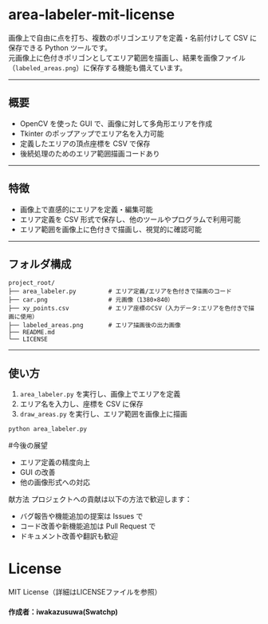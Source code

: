 # area-labeler-mit-license

画像上で自由に点を打ち、複数のポリゴンエリアを定義・名前付けして CSV に保存できる Python ツールです。  
元画像上に色付きポリゴンとしてエリア範囲を描画し、結果を画像ファイル（`labeled_areas.png`）に保存する機能も備えています。

---

## 概要

- OpenCV を使った GUI で、画像に対して多角形エリアを作成
- Tkinter のポップアップでエリア名を入力可能
- 定義したエリアの頂点座標を CSV で保存
- 後続処理のためのエリア範囲描画コードあり

---

## 特徴

- 画像上で直感的にエリアを定義・編集可能
- エリア定義を CSV 形式で保存し、他のツールやプログラムで利用可能
- エリア範囲を画像上に色付きで描画し、視覚的に確認可能

---

## フォルダ構成
```
project_root/
├── area_labeler.py         # エリア定義/エリアを色付きで描画のコード
├── car.png                 # 元画像（1380×840）
├── xy_points.csv           # エリア座標のCSV（入力データ:エリアを色付きで描画に使用）
├── labeled_areas.png       # エリア描画後の出力画像
├── README.md
└── LICENSE
```

---

## 使い方

1. `area_labeler.py` を実行し、画像上でエリアを定義
2. エリア名を入力し、座標を CSV に保存
3. `draw_areas.py` を実行し、エリア範囲を画像上に描画

```bash
python area_labeler.py
```

#今後の展望
- エリア定義の精度向上
- GUI の改善
- 他の画像形式への対応

献方法
プロジェクトへの貢献は以下の方法で歓迎します：
- バグ報告や機能追加の提案は Issues で
- コード改善や新機能追加は Pull Request で
- ドキュメント改善や翻訳も歓迎


# License
MIT License（詳細はLICENSEファイルを参照）



#### 作成者：iwakazusuwa(Swatchp)


